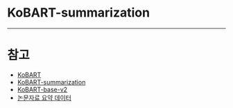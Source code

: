 # KoBART-summarization




























- - -
# 참고
- [KoBART](https://github.com/SKT-AI/KoBART)
- [KoBART-summarization](https://github.com/seujung/KoBART-summarization)
- [KoBART-base-v2](https://huggingface.co/gogamza/kobart-base-v2)
- [논문자료 요약 데이터](https://aihub.or.kr/aihubdata/data/view.do?currMenu=115&topMenu=100&aihubDataSe=realm&dataSetSn=90)
